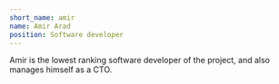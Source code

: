 ```yaml
---
short_name: amir
name: Amir Arad
position: Software developer
---
```

Amir is the lowest ranking software developer of the project, and also manages himself as a CTO.